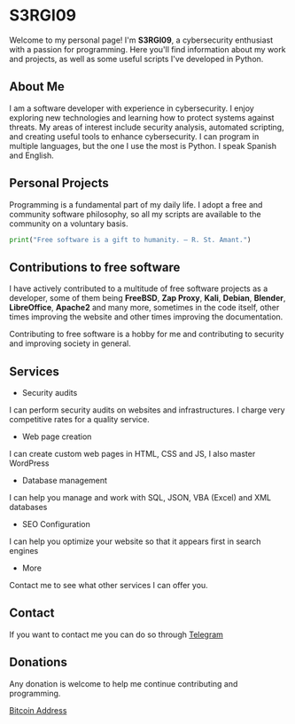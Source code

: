 # S3RGI09

Welcome to my personal page! I'm **S3RGI09**, a cybersecurity enthusiast with a passion for programming. Here you'll find information about my work and projects, as well as some useful scripts I've developed in Python.

## About Me

I am a software developer with experience in cybersecurity. I enjoy exploring new technologies and learning how to protect systems against threats. My areas of interest include security analysis, automated scripting, and creating useful tools to enhance cybersecurity. 
I can program in multiple languages, but the one I use the most is Python. 
I speak Spanish and English.

## Personal Projects

Programming is a fundamental part of my daily life. I adopt a free and community software philosophy, so all my scripts are available to the community on a voluntary basis.

```python
print("Free software is a gift to humanity. — R. St. Amant.")
```
## Contributions to free software

I have actively contributed to a multitude of free software projects as a developer, some of them being **FreeBSD**, **Zap Proxy**, **Kali**, **Debian**, **Blender**, **LibreOffice**, **Apache2** and many more, sometimes in the code itself, other times improving the website and other times improving the documentation.

Contributing to free software is a hobby for me and contributing to security and improving society in general.

## Services

- Security audits

I can perform security audits on websites and infrastructures. I charge very competitive rates for a quality service.
- Web page creation

I can create custom web pages in HTML, CSS and JS, I also master WordPress
- Database management

I can help you manage and work with SQL, JSON, VBA (Excel) and XML databases
- SEO Configuration

I can help you optimize your website so that it appears first in search engines
- More

Contact me to see what other services I can offer you.

## Contact

If you want to contact me you can do so through [Telegram](https://t.me/s3r_gx0)

## Donations

Any donation is welcome to help me continue contributing and programming.

[Bitcoin Address](BitcoinAddress)
